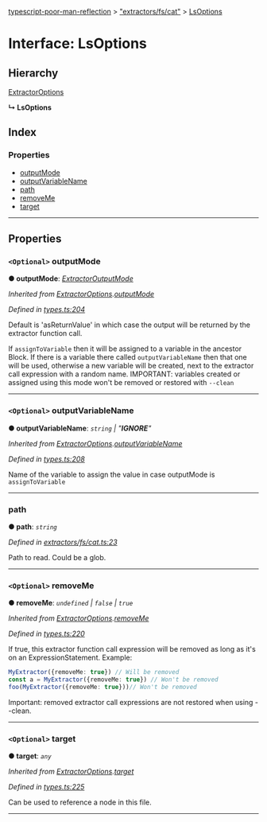 [typescript-poor-man-reflection](../README.md) > ["extractors/fs/cat"](../modules/_extractors_fs_cat_.md) > [LsOptions](../interfaces/_extractors_fs_cat_.lsoptions.md)

# Interface: LsOptions

## Hierarchy

 [ExtractorOptions](_types_.extractoroptions.md)

**↳ LsOptions**

## Index

### Properties

* [outputMode](_extractors_fs_cat_.lsoptions.md#outputmode)
* [outputVariableName](_extractors_fs_cat_.lsoptions.md#outputvariablename)
* [path](_extractors_fs_cat_.lsoptions.md#path)
* [removeMe](_extractors_fs_cat_.lsoptions.md#removeme)
* [target](_extractors_fs_cat_.lsoptions.md#target)

---

## Properties

<a id="outputmode"></a>

### `<Optional>` outputMode

**● outputMode**: *[ExtractorOutputMode](../modules/_types_.md#extractoroutputmode)*

*Inherited from [ExtractorOptions](_types_.extractoroptions.md).[outputMode](_types_.extractoroptions.md#outputmode)*

*Defined in [types.ts:204](https://github.com/cancerberoSgx/typescript-poor-man-reflection/blob/9e477be/src/types.ts#L204)*

Default is 'asReturnValue' in which case the output will be returned by the extractor function call.

If `assignToVariable` then it will be assigned to a variable in the ancestor Block. If there is a variable there called `outputVariableName` then that one will be used, otherwise a new variable will be created, next to the extractor call expression with a random name. IMPORTANT: variables created or assigned using this mode won't be removed or restored with `--clean`

___
<a id="outputvariablename"></a>

### `<Optional>` outputVariableName

**● outputVariableName**: *`string` \| "__IGNORE__"*

*Inherited from [ExtractorOptions](_types_.extractoroptions.md).[outputVariableName](_types_.extractoroptions.md#outputvariablename)*

*Defined in [types.ts:208](https://github.com/cancerberoSgx/typescript-poor-man-reflection/blob/9e477be/src/types.ts#L208)*

Name of the variable to assign the value in case outputMode is `assignToVariable`

___
<a id="path"></a>

###  path

**● path**: *`string`*

*Defined in [extractors/fs/cat.ts:23](https://github.com/cancerberoSgx/typescript-poor-man-reflection/blob/9e477be/src/extractors/fs/cat.ts#L23)*

Path to read. Could be a glob.

___
<a id="removeme"></a>

### `<Optional>` removeMe

**● removeMe**: *`undefined` \| `false` \| `true`*

*Inherited from [ExtractorOptions](_types_.extractoroptions.md).[removeMe](_types_.extractoroptions.md#removeme)*

*Defined in [types.ts:220](https://github.com/cancerberoSgx/typescript-poor-man-reflection/blob/9e477be/src/types.ts#L220)*

If true, this extractor function call expression will be removed as long as it's on an ExpressionStatement. Example:

```ts
MyExtractor({removeMe: true}) // Will be removed
const a = MyExtractor({removeMe: true}) // Won't be removed
foo(MyExtractor({removeMe: true}))// Won't be removed
```

Important: removed extractor call expressions are not restored when using --clean.

___
<a id="target"></a>

### `<Optional>` target

**● target**: *`any`*

*Inherited from [ExtractorOptions](_types_.extractoroptions.md).[target](_types_.extractoroptions.md#target)*

*Defined in [types.ts:225](https://github.com/cancerberoSgx/typescript-poor-man-reflection/blob/9e477be/src/types.ts#L225)*

Can be used to reference a node in this file.

___


